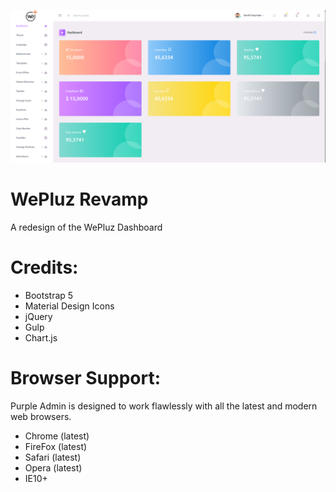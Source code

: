 <a href="index.html" target="_blank"><img src="site-ss.png"></a>

<h1>WePluz Revamp</h1>
A redesign of the WePluz Dashboard


<h1>Credits:</h1>

- Bootstrap 5
- Material Design Icons
- jQuery
- Gulp
- Chart.js

<h1>Browser Support:</h1>

Purple Admin is designed to work flawlessly with all the latest and modern web browsers.

- Chrome (latest)
- FireFox (latest)
- Safari (latest)
- Opera (latest)
- IE10+  